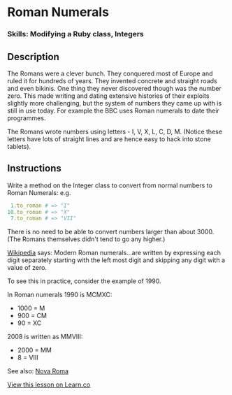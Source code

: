 
# Roman Numerals

### Skills: Modifying a Ruby class, Integers

## Description

The Romans were a clever bunch. They conquered most of Europe and ruled it for hundreds of years. They invented concrete and straight roads and even bikinis. One thing they never discovered though was the number zero. This made writing and dating extensive histories of their exploits slightly more challenging, but the system of numbers they came up with is still in use today. For example the BBC uses Roman numerals to date their programmes.

The Romans wrote numbers using letters - I, V, X, L, C, D, M. (Notice these letters have lots of straight lines and are hence easy to hack into stone tablets).

## Instructions

Write a method on the Integer class to convert from normal numbers to Roman Numerals: e.g.

```ruby
 1.to_roman # => "I"
10.to_roman # => "X"
 7.to_roman # => "VII"
```

There is no need to be able to convert numbers larger than about 3000. (The Romans themselves didn't tend to go any higher.)

[Wikipedia](http://en.wikipedia.org/wiki/Roman_numerals) says: Modern Roman numerals...are written by expressing each digit separately starting with the left most digit and skipping any digit with a value of zero.

To see this in practice, consider the example of 1990.

In Roman numerals 1990 is MCMXC:

* 1000 = M
* 900 = CM
* 90 = XC

2008 is written as MMVIII:

* 2000 = MM
* 8 = VIII

See also: [Nova Roma](http://www.novaroma.org/via_romana/numbers.html)

<a href='https://learn.co/lessons/roman-numerals' data-visibility='hidden'>View this lesson on Learn.co</a>
